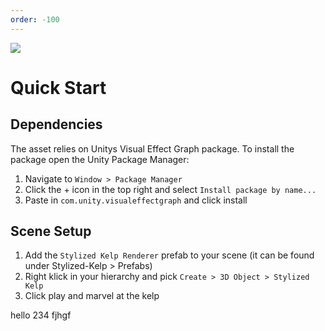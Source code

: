 ```yaml
---
order: -100
---
```

![](/images/main-banner.png)

# Quick Start


## Dependencies
The asset relies on Unitys Visual Effect Graph package. To install the package open the Unity Package Manager:
1. Navigate to `Window > Package Manager`
2. Click the + icon in the top right and select `Install package by name...`
3. Paste in `com.unity.visualeffectgraph` and click install

## Scene Setup
1. Add the `Stylized Kelp Renderer` prefab to your scene (it can be found under Stylized-Kelp > Prefabs)
2. Right klick in your hierarchy and pick `Create > 3D Object > Stylized Kelp`
3. Click play and marvel at the kelp


hello 234
fjhgf